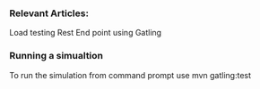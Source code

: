 ### Relevant Articles:
Load testing Rest End point using Gatling



### Running a simualtion
 To run the simulation from command prompt use mvn gatling:test